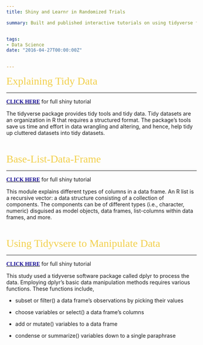 ```yaml
---
title: Shiny and Learnr in Randomized Trials 

summary: Built and published interactive tutorials on using tidyverse for data analysis and generated randomized trials using shiny and learnr software.


tags:
- Data Science
date: "2016-04-27T00:00:00Z"

  
---
```


<span style="color: #f2cf4a; font-family: Babas; font-size: 2em;">Explaining Tidy Data</span>

***
[<span style="color:#0c008f; font-family: Babas;">**CLICK HERE**</span>](https://hannahluebbering.shinyapps.io/tidy-tutorial/) 
for full shiny tutorial

The tidyverse package provides tidy tools and tidy data. Tidy datasets are an organization in R that requires a structured format. The package’s tools save us time and effort in data wrangling and altering, and hence, help tidy up cluttered datasets into tidy datasets. 


<p>&nbsp;</p>


<span style="color: #f2cf4a; font-family: Babas; font-size: 2em;">Base-List-Data-Frame </span>

***

[<span style="color:#0c008f; font-family: Babas;">**CLICK HERE**</span>](https://hannahluebbering.shinyapps.io/base-list-data-frame/) 
for full shiny tutorial


This module explains different types of columns in a data frame. An R list is a recursive vector: a data structure consisting of a collection of components. The components can be of different types (i.e., character, numeric) disguised as model objects, data frames, list-columns within data frames, and more.

<p>&nbsp;</p>


<span style="color: #f2cf4a; font-family: Babas; font-size: 2em;">Using Tidyvsere to Manipulate Data</span>

***

[<span style="color:#0c008f; font-family: Babas;">**CLICK HERE**</span>](https://hannahluebbering.shinyapps.io/Tidyverse_manipulating_data/) 
for full shiny tutorial


This study used a tidyverse software package called dplyr to process the data. Employing dplyr’s basic data manipulation methods requires various functions. These functions include, 

  - subset or filter() a data frame’s observations by picking their values

  - choose variables or select() a data frame’s columns 

  - add or mutate() variables to a data frame 

  - condense or summarize() variables down to a single paraphrase

<p>&nbsp;</p>

